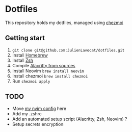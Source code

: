 # Dotfiles

This repository holds my dotfiles, managed using [chezmoi](https://www.chezmoi.io/)

## Getting start

1. `git clone git@github.com:JulienLavocat/dotfiles.git`
2. Install [Homebrew](https://brew.sh/)
3. Install [Zsh](https://github.com/ohmyzsh/ohmyzsh/wiki/Installing-ZSH#how-to-install-zsh-on-many-platforms)
4. Compile [Alacritty from sources](https://github.com/alacritty/alacritty/blob/master/INSTALL.md#prerequisites) 
5. Install Neovim `brew install neovim`
6. Install chezmoi `brew install chezmoi`
7. Run `chezmoi apply`

## TODO
- Move [my nvim config](https://github.com/JulienLavocat/lazyvim) here
- Add my .zshrc
- Add an automated setup script (Alacritty, Zsh, Neovim) ?
- Setup secrets encryption
